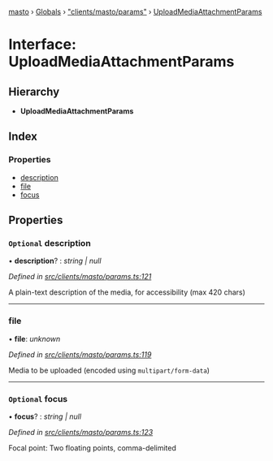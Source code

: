 [masto](../README.md) › [Globals](../globals.md) › ["clients/masto/params"](../modules/_clients_masto_params_.md) › [UploadMediaAttachmentParams](_clients_masto_params_.uploadmediaattachmentparams.md)

# Interface: UploadMediaAttachmentParams

## Hierarchy

* **UploadMediaAttachmentParams**

## Index

### Properties

* [description](_clients_masto_params_.uploadmediaattachmentparams.md#optional-description)
* [file](_clients_masto_params_.uploadmediaattachmentparams.md#file)
* [focus](_clients_masto_params_.uploadmediaattachmentparams.md#optional-focus)

## Properties

### `Optional` description

• **description**? : *string | null*

*Defined in [src/clients/masto/params.ts:121](https://github.com/neet/masto.js/blob/b9f6bdd/src/clients/masto/params.ts#L121)*

A plain-text description of the media, for accessibility (max 420 chars)

___

###  file

• **file**: *unknown*

*Defined in [src/clients/masto/params.ts:119](https://github.com/neet/masto.js/blob/b9f6bdd/src/clients/masto/params.ts#L119)*

Media to be uploaded (encoded using `multipart/form-data`)

___

### `Optional` focus

• **focus**? : *string | null*

*Defined in [src/clients/masto/params.ts:123](https://github.com/neet/masto.js/blob/b9f6bdd/src/clients/masto/params.ts#L123)*

Focal point: Two floating points, comma-delimited
